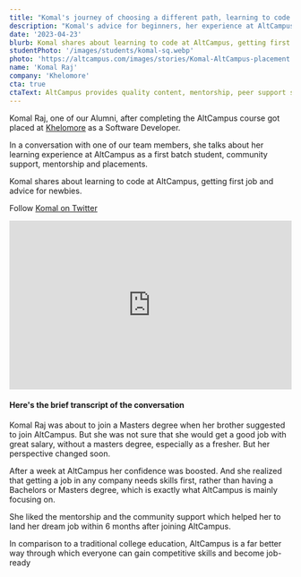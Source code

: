```yaml
---
title: "Komal's journey of choosing a different path, learning to code from AltCampus, and finally becoming a software developer."
description: "Komal's advice for beginners, her experience at AltCampus as one of the first students, and becoming job-ready with competitive skills."
date: '2023-04-23'
blurb: Komal shares about learning to code at AltCampus, getting first job and advice for newbies.
studentPhoto: '/images/students/komal-sq.webp'
photo: 'https://altcampus.com/images/stories/Komal-AltCampus-placement.png'
name: 'Komal Raj'
company: 'Khelomore'
cta: true
ctaText: AltCampus provides quality content, mentorship, peer support system, and placement support to help you land a job like Komal 🚀
---
```


Komal Raj, one of our Alumni, after completing the AltCampus course got placed at <a href="https://www.khelomore.com/" target="_blank">Khelomore</a> as a Software Developer.

In a conversation with one of our team members, she talks about her learning experience at AltCampus as a first batch student, community support, mentorship and placements.

Komal shares about learning to code at AltCampus, getting first job and advice for newbies.

Follow [Komal on Twitter](https://twitter.com/_kmlraj)

<div style="padding-bottom: 60%; position: relative">
  <iframe title="Komal's journey of choosing a different path, learning to code from AltCampus, and finally becoming a software developer." aria-hidden="true" width="100%" style="position:absolute" height="100%" src="https://www.youtube.com/embed/L9-mwYMGR84" frameborder="0" allow="accelerometer; autoplay; clipboard-write; encrypted-media; gyroscope; picture-in-picture" allowfullscreen></iframe>
</div>

#### Here's the brief transcript of the conversation

<div className="transcript">

Komal Raj was about to join a Masters degree when her brother suggested to join AltCampus. But she was not sure that she would get a good job with great salary, without a masters degree, especially as a fresher. But her perspective changed soon.

After a week at AltCampus her confidence was boosted. And she realized that getting a job in any company needs skills first, rather than having a Bachelors or Masters degree, which is exactly what AltCampus is mainly focusing on.

She liked the mentorship and the community support which helped her to land her dream job within 6 months after joining AltCampus.

In comparison to a traditional college education, AltCampus is a far better way through which everyone can gain competitive skills and become job-ready

</div>
